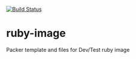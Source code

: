 [![Build Status](https://travis-ci.org/jobscore/ruby-image.svg?branch=master)](https://travis-ci.org/jobscore/ruby-image)

# ruby-image
Packer template and files for Dev/Test ruby image
